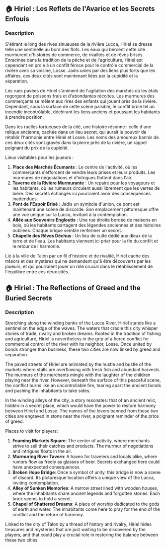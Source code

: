 ## 🏠 Hiriel : Les Reflets de l'Avarice et les Secrets Enfouis

### Description

S'étirant le long des rives sinueuses de la rivière Lucca, Hiriel se dresse telle une sentinelle au bord des flots. Les eaux qui bercent cette cité murmurent d'histoires de commerce, de rivalités et de rêves brisés. Enracinée dans la tradition de la pêche et de l'agriculture, Hiriel est cependant en proie à un conflit féroce pour le contrôle commercial de la rivière avec sa voisine, Losse. Jadis unies par des liens plus forts que les affaires, ces deux cités sont maintenant liées par la cupidité et la séparation.

Les rues pavées de Hiriel s'animent de l'agitation des marchés où les étals regorgent de poissons frais et d'abondantes récoltes. Les murmures des commerçants se mêlent aux rires des enfants qui jouent près de la rivière. Cependant, sous la surface de cette scène paisible, le conflit brûle tel un incendie incontrôlable, déchirant les liens anciens et poussant les habitants à prendre position.

Dans les ruelles tortueuses de la cité, une histoire résonne : celle d'une relique ancienne, cachée dans un lieu secret, qui aurait le pouvoir de rétablir l'harmonie entre Hiriel et Losse. Les noms des amoureux bannis de ces deux cités sont gravés dans la pierre près de la rivière, un rappel poignant du prix de la cupidité.

Lieux visitables pour les joueurs :
1. **Place des Marchés Écumants** : Le centre de l'activité, où les commerçants s'efforcent de vendre leurs prises et leurs produits. Les murmures de négociations et d'intrigues flottent dans l'air.
2. **Taverne de la Rivière Murmurante** : Un repaire pour les voyageurs et les habitants, où les rumeurs circulent aussi librement que les verres de bière. Des secrets échangés ici pourraient avoir des conséquences inattendues.
3. **Pont de l'Espoir Brisé** : Jadis un symbole d'union, ce pont est maintenant une scène de discorde. Son emplacement pittoresque offre une vue unique sur la Lucca, invitant à la contemplation.
4. **Allée aux Souvenirs Engloutis** : Une rue étroite bordée de maisons en bois, où les habitants partagent des légendes anciennes et des histoires oubliées. Chaque brique semble renfermer un secret.
5. **Chapelle des Rêves Déchus** : Un lieu de culte dédié aux dieux de la terre et de l'eau. Les habitants viennent ici prier pour la fin du conflit et le retour de l'harmonie.

Lié à la ville de Talon par un fil d'histoire et de rivalité, Hiriel cache des trésors et des mystères qui ne demandent qu'à être découverts par les joueurs, et qui pourraient jouer un rôle crucial dans le rétablissement de l'équilibre entre ces deux cités.

## 🏠 Hiriel : The Reflections of Greed and the Buried Secrets

### Description

Stretching along the winding banks of the Lucca River, Hiriel stands like a sentinel on the edge of the waves. The waters that cradle this city whisper stories of trade, rivalry and broken dreams. Rooted in the tradition of fishing and agriculture, Hiriel is nevertheless in the grip of a fierce conflict for commercial control of the river with its neighbor, Losse. Once united by bonds stronger than business, these two cities are now linked by greed and separation.

The paved streets of Hiriel are animated by the hustle and bustle of the markets where stalls are overflowing with fresh fish and abundant harvests. The murmurs of the merchants mingle with the laughter of the children playing near the river. However, beneath the surface of this peaceful scene, the conflict burns like an uncontrollable fire, tearing apart the ancient bonds and pushing the inhabitants to take sides.

In the winding alleys of the city, a story resonates: that of an ancient relic, hidden in a secret place, which would have the power to restore harmony between Hiriel and Losse. The names of the lovers banned from these two cities are engraved in stone near the river, a poignant reminder of the price of greed.

Places to visit for players:
1. **Foaming Markets Square**: The center of activity, where merchants strive to sell their catches and products. The murmur of negotiations and intrigues floats in the air.
2. **Murmuring River Tavern**: A haven for travelers and locals alike, where rumors flow as freely as glasses of beer. Secrets exchanged here could have unexpected consequences.
3. **Broken Hope Bridge**: Once a symbol of unity, this bridge is now a scene of discord. Its picturesque location offers a unique view of the Lucca, inviting contemplation.
4. **Alley of Sunken Memories**: A narrow street lined with wooden houses, where the inhabitants share ancient legends and forgotten stories. Each brick seems to hold a secret.
5. **Chapel of Shattered Dreams**: A place of worship dedicated to the gods of earth and water. The inhabitants come here to pray for the end of the conflict and the return of harmony.

Linked to the city of Talon by a thread of history and rivalry, Hiriel hides treasures and mysteries that are just waiting to be discovered by the players, and that could play a crucial role in restoring the balance between these two cities.
